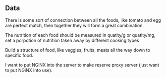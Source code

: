 ## Data

There is some sort of connection between all the foods, like tomato and egg are perfect match, then together they will form a great combination.

The nutrition of each food should be measured in quatity/g or quatity/mg, set a porpotion of nutrition taken away by different cooking types

Build a structure of food, like veggies, fruits, meats all the way down to specific food.

I want to put NGiNX into the server to make reserve proxy server (just want to put NGiNX into use).
